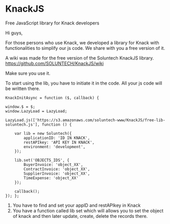 # KnackJS
Free JavaScript library for Knack developers

Hi guys,

For those persons who use Knack, we developed a library for Knack with functionalities to simplify our js code. We share with you a free version of it.

A wiki was made for the free version of the Soluntech KnackJS library.
https://github.com/SOLUNTECH/KnackJS/wiki

Make sure you use it.

To start using the lib, you have to initiate it in the code. All your js code will be written there.


    KnackInitAsync = function ($, callback) {

    window.$ = $;
    window.LazyLoad = LazyLoad;

    LazyLoad.js(['https://s3.amazonaws.com/soluntech-www/KnackJS/free-lib-soluntech.js'], function () {

        var lib = new Soluntech({
            applicationID: 'ID IN KNACK',
            restAPIkey: 'API KEY IN KNACK',
            environment: 'development',
        });

        lib.set('OBJECTS_IDS', {
            BuyerInvoice: 'object_XX',
            ContractInvoice: 'object_XX',
            SupplierInvoice: 'object_XX',
            TimeExpense: 'object_XX'
        });

        callback();
    }); };

1. You have to find and set your appID and restAPIkey in Knack
2. You have a function called lib set which will allows you to set the object of knack and then later update, create, delete the records there.

